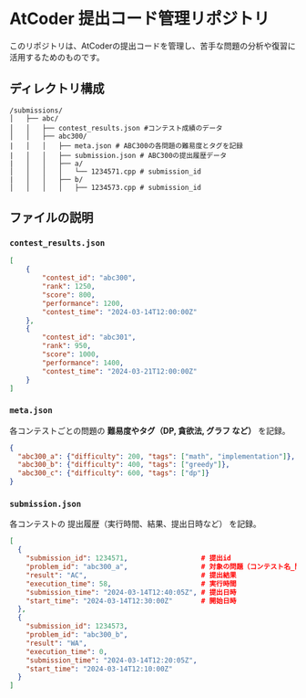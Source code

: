 # AtCoder 提出コード管理リポジトリ

このリポジトリは、AtCoderの提出コードを管理し、苦手な問題の分析や復習に活用するためのものです。

## ディレクトリ構成

```
/submissions/
│   ├── abc/
│   │   ├── contest_results.json #コンテスト成績のデータ
│   │   ├── abc300/
|   │   │   ├── meta.json # ABC300の各問題の難易度とタグを記録
|   │   │   ├── submission.json # ABC300の提出履歴データ
|   │   │   ├── a/
│   │   │   │   └── 1234571.cpp # submission_id
|   │   │   ├── b/
│   │   │   │   ├── 1234573.cpp # submission_id
```

## ファイルの説明

### `contest_results.json`

```json
[
    {
        "contest_id": "abc300",
        "rank": 1250,
        "score": 800,
        "performance": 1200,
        "contest_time": "2024-03-14T12:00:00Z"
    },
    {
        "contest_id": "abc301",
        "rank": 950,
        "score": 1000,
        "performance": 1400,
        "contest_time": "2024-03-21T12:00:00Z"
    }
]
```

### `meta.json`

各コンテストごとの問題の **難易度やタグ（DP, 貪欲法, グラフ など）** を記録。

```json
{
  "abc300_a": {"difficulty": 200, "tags": ["math", "implementation"]},
  "abc300_b": {"difficulty": 400, "tags": ["greedy"]},
  "abc300_c": {"difficulty": 600, "tags": ["dp"]}
}
```

### `submission.json`

各コンテストの 提出履歴（実行時間、結果、提出日時など） を記録。

```json
[
  {
    "submission_id": 1234571,                  # 提出id
    "problem_id": "abc300_a",                  # 対象の問題（コンテスト名_問題）
    "result": "AC",                            # 提出結果
    "execution_time": 58,                      # 実行時間
    "submission_time": "2024-03-14T12:40:05Z", # 提出日時
    "start_time": "2024-03-14T12:30:00Z"       # 開始日時
  },
  {
    "submission_id": 1234573,
    "problem_id": "abc300_b",
    "result": "WA",
    "execution_time": 0,
    "submission_time": "2024-03-14T12:20:05Z",
    "start_time": "2024-03-14T12:10:00Z"
  }
]
```
